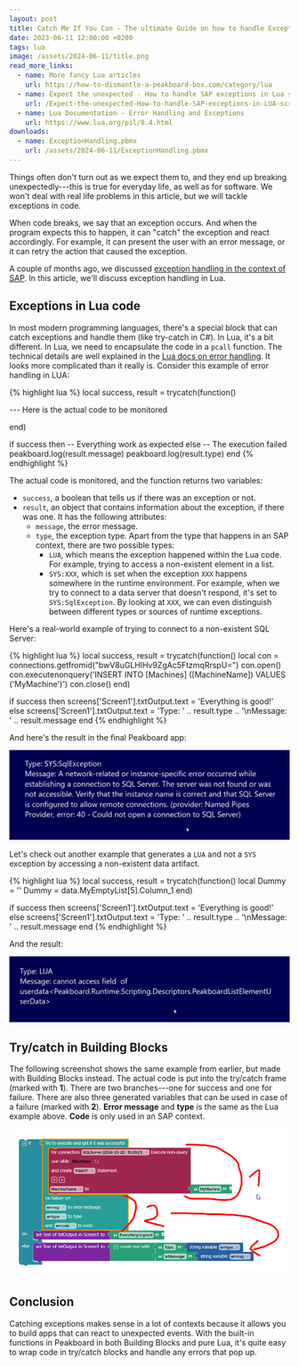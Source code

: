 ```yaml
---
layout: post
title: Catch Me If You Can - The ultimate Guide on how to handle Exceptions in Lua
date: 2023-06-11 12:00:00 +0200
tags: lua
image: /assets/2024-06-11/title.png
read_more_links:
  - name: More fancy Lua articles
    url: https://how-to-dismantle-a-peakboard-box.com/category/lua
  - name: Expect the unexpected - How to handle SAP exceptions in Lua scripting
    url: /Expect-the-unexpected-How-to-handle-SAP-exceptions-in-LUA-scripting.html
  - name: Lua Documentation - Error Handling and Exceptions
    url: https://www.lua.org/pil/8.4.html
downloads:
  - name: ExceptionHandling.pbmx
    url: /assets/2024-06-11/ExceptionHandling.pbmx
---
```

Things often don't turn out as we expect them to, and they end up breaking unexpectedly---this is true for everyday life, as well as for software. We won't deal with real life problems in this article, but we will tackle exceptions in code.

When code breaks, we say that an exception occurs. And when the program expects this to happen, it can "catch" the exception and react accordingly. For example, it can present the user with an error message, or it can retry the action that caused the exception.

A couple of months ago, we discussed [exception handling in the context of SAP](/Expect-the-unexpected-How-to-handle-SAP-exceptions-in-LUA-scripting.html). In this article, we'll discuss exception handling in Lua.

## Exceptions in Lua code

In most modern programming languages, there's a special block that can catch exceptions and handle them (like try-catch in C#). In Lua, it's a bit different. In Lua, we need to encapsulate the code in a `pcall` function. The technical details are well explained in the [Lua docs on error handling](https://www.lua.org/pil/8.4.html). It looks more complicated than it really is. Consider this example of error handling in LUA:

{% highlight lua %}
local success, result = trycatch(function()

--- Here is the actual code to be monitored

end)

if success then
  -- Everything work as expected
else
   -- The execution failed 
   peakboard.log(result.message)
   peakboard.log(result.type)
end
{% endhighlight %}

The actual code is monitored, and the function returns two variables:
* `success`, a boolean that tells us if there was an exception or not.
* `result`, an object that contains information about the exception, if there was one. It has the following attributes:
  * `message`, the error message.
  * `type`, the exception type. Apart from the type that happens in an SAP context, there are two possible types:
    * `LUA`, which means the exception happened within the Lua code. For example, trying to access a non-existent element in a list.
    * `SYS:XXX`, which is set when the exception `XXX` happens somewhere in the runtime environment. For example, when we try to connect to a data server that doesn't respond, it's set to `SYS:SqlException`. By looking at `XXX`, we can even distinguish between different types or sources of runtime exceptions.

Here's a real-world example of trying to connect to a non-existent SQL Server:

{% highlight lua %}
local success, result = trycatch(function()
      local con = connections.getfromid("bwV8uGLHlHv9ZgAc5FtzmqRrspU=")
      con.open()
      con.executenonquery('INSERT INTO [Machines] ([MachineName]) VALUES (\'MyMachine\')')
      con.close()
end)

if success then
   screens['Screen1'].txtOutput.text = 'Everything is good!'
else
   screens['Screen1'].txtOutput.text = 'Type: ' .. result.type .. '\nMessage: ' .. result.message
end
{% endhighlight %}

And here's the result in the final Peakboard app:

![image](/assets/2024-06-11/010.png)

Let's check out another example that generates a `LUA` and not a `SYS` exception by accessing a non-existent data artifact.

{% highlight lua %}
local success, result = trycatch(function()
      local Dummy = ''
      Dummy = data.MyEmptyList[5].Column_1
end)

if success then
   screens['Screen1'].txtOutput.text = 'Everything is good!'
else
   screens['Screen1'].txtOutput.text = 'Type: ' .. result.type .. '\nMessage: ' .. result.message
end
{% endhighlight %}

And the result:

![image](/assets/2024-06-11/020.png)

## Try/catch in Building Blocks

The following screenshot shows the same example from earlier, but made with Building Blocks instead. The actual code is put into the try/catch frame (marked with **1**). There are two branches---one for success and one for failure. There are also three generated variables that can be used in case of a failure (marked with **2**). **Error message** and **type** is the same as the Lua example above. **Code** is only used in an SAP context.

![image](/assets/2024-06-11/030.png)

## Conclusion

Catching exceptions makes sense in a lot of contexts because it allows you to build apps that can react to unexpected events. With the built-in functions in Peakboard in both Building Blocks and pure Lua, it's quite easy to wrap code in try/catch blocks and handle any errors that pop up.


